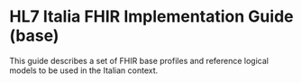 # HL7 Italia FHIR Implementation Guide (base)
 This guide describes a set of FHIR base profiles and reference logical models to be used in the Italian context.
